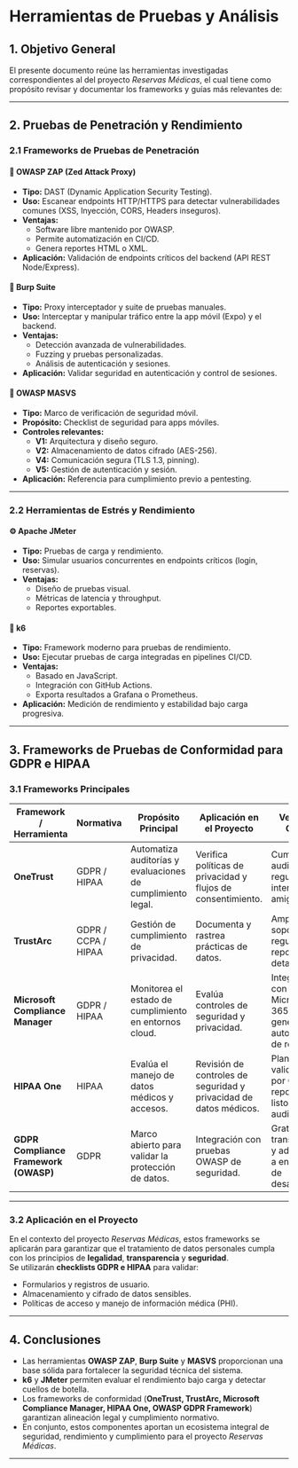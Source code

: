 # Herramientas de Pruebas y Análisis

## 1. Objetivo General
El presente documento reúne las herramientas investigadas correspondientes al del proyecto *Reservas Médicas*, el cual tiene como propósito revisar y documentar los frameworks y guías más relevantes de:

---

## 2. Pruebas de Penetración y Rendimiento

### 2.1 Frameworks de Pruebas de Penetración

#### 🔹 OWASP ZAP (Zed Attack Proxy)
- **Tipo:** DAST (Dynamic Application Security Testing).  
- **Uso:** Escanear endpoints HTTP/HTTPS para detectar vulnerabilidades comunes (XSS, Inyección, CORS, Headers inseguros).  
- **Ventajas:**  
  - Software libre mantenido por OWASP.  
  - Permite automatización en CI/CD.  
  - Genera reportes HTML o XML.  
- **Aplicación:** Validación de endpoints críticos del backend (API REST Node/Express).  

#### 🔹 Burp Suite
- **Tipo:** Proxy interceptador y suite de pruebas manuales.  
- **Uso:** Interceptar y manipular tráfico entre la app móvil (Expo) y el backend.  
- **Ventajas:**  
  - Detección avanzada de vulnerabilidades.  
  - Fuzzing y pruebas personalizadas.  
  - Análisis de autenticación y sesiones.  
- **Aplicación:** Validar seguridad en autenticación y control de sesiones.  

#### 🔹 OWASP MASVS
- **Tipo:** Marco de verificación de seguridad móvil.  
- **Propósito:** Checklist de seguridad para apps móviles.  
- **Controles relevantes:**  
  - **V1:** Arquitectura y diseño seguro.  
  - **V2:** Almacenamiento de datos cifrado (AES-256).  
  - **V4:** Comunicación segura (TLS 1.3, pinning).  
  - **V5:** Gestión de autenticación y sesión.  
- **Aplicación:** Referencia para cumplimiento previo a pentesting.

---

### 2.2 Herramientas de Estrés y Rendimiento

#### ⚙️ Apache JMeter
- **Tipo:** Pruebas de carga y rendimiento.  
- **Uso:** Simular usuarios concurrentes en endpoints críticos (login, reservas).  
- **Ventajas:**  
  - Diseño de pruebas visual.  
  - Métricas de latencia y throughput.  
  - Reportes exportables.  

#### 🚀 k6
- **Tipo:** Framework moderno para pruebas de rendimiento.  
- **Uso:** Ejecutar pruebas de carga integradas en pipelines CI/CD.  
- **Ventajas:**  
  - Basado en JavaScript.  
  - Integración con GitHub Actions.  
  - Exporta resultados a Grafana o Prometheus.  
- **Aplicación:** Medición de rendimiento y estabilidad bajo carga progresiva.

---

## 3. Frameworks de Pruebas de Conformidad para GDPR e HIPAA

### 3.1 Frameworks Principales

| Framework / Herramienta | Normativa | Propósito Principal | Aplicación en el Proyecto | Ventajas Clave |
|--------------------------|------------|----------------------|----------------------------|----------------|
| **OneTrust** | GDPR / HIPAA | Automatiza auditorías y evaluaciones de cumplimiento legal. | Verifica políticas de privacidad y flujos de consentimiento. | Cumple con auditorías regulatorias, interfaz amigable. |
| **TrustArc** | GDPR / CCPA / HIPAA | Gestión de cumplimiento de privacidad. | Documenta y rastrea prácticas de datos. | Amplio soporte regulatorio y reportes detallados. |
| **Microsoft Compliance Manager** | GDPR / HIPAA | Monitorea el estado de cumplimiento en entornos cloud. | Evalúa controles de seguridad y privacidad. | Integración con Microsoft 365 y generación automática de reportes. |
| **HIPAA One** | HIPAA | Evalúa el manejo de datos médicos y accesos. | Revisión de controles de seguridad y privacidad de datos médicos. | Plantillas validadas por OCR, reportes listos para auditorías. |
| **GDPR Compliance Framework (OWASP)** | GDPR | Marco abierto para validar la protección de datos. | Integración con pruebas OWASP de seguridad. | Gratuito, transparente y adaptable a entornos de desarrollo. |

---

### 3.2 Aplicación en el Proyecto
En el contexto del proyecto *Reservas Médicas*, estos frameworks se aplicarán para garantizar que el tratamiento de datos personales cumpla con los principios de **legalidad**, **transparencia** y **seguridad**.  
Se utilizarán **checklists GDPR e HIPAA** para validar:

- Formularios y registros de usuario.  
- Almacenamiento y cifrado de datos sensibles.  
- Políticas de acceso y manejo de información médica (PHI).  

---

## 4. Conclusiones
- Las herramientas **OWASP ZAP**, **Burp Suite** y **MASVS** proporcionan una base sólida para fortalecer la seguridad técnica del sistema.  
- **k6** y **JMeter** permiten evaluar el rendimiento bajo carga y detectar cuellos de botella.  
- Los frameworks de conformidad (**OneTrust, TrustArc, Microsoft Compliance Manager, HIPAA One, OWASP GDPR Framework**) garantizan alineación legal y cumplimiento normativo.  
- En conjunto, estos componentes aportan un ecosistema integral de seguridad, rendimiento y cumplimiento para el proyecto *Reservas Médicas*.

---